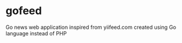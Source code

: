 # gofeed
Go news web application inspired from yiifeed.com created using Go language instead of PHP
